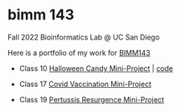 # bimm 143
Fall 2022 Bioinformatics Lab @ UC San Diego

Here is a portfolio of my work for [BIMM143](https://bioboot.github.io/bimm143_F22/)

- Class 10 [Halloween Candy Mini-Project](https://github.com/tylercyang/bimm143/blob/main/class10/class10.md) | [code](https://github.com/tylercyang/bimm143/blob/main/class10/class10.qmd)

- Class 17 [Covid Vaccination Mini-Project](https://github.com/tylercyang/bimm143/blob/main/class17/class17.md)

- Class 19 [Pertussis Resurgence Mini-Project]()
